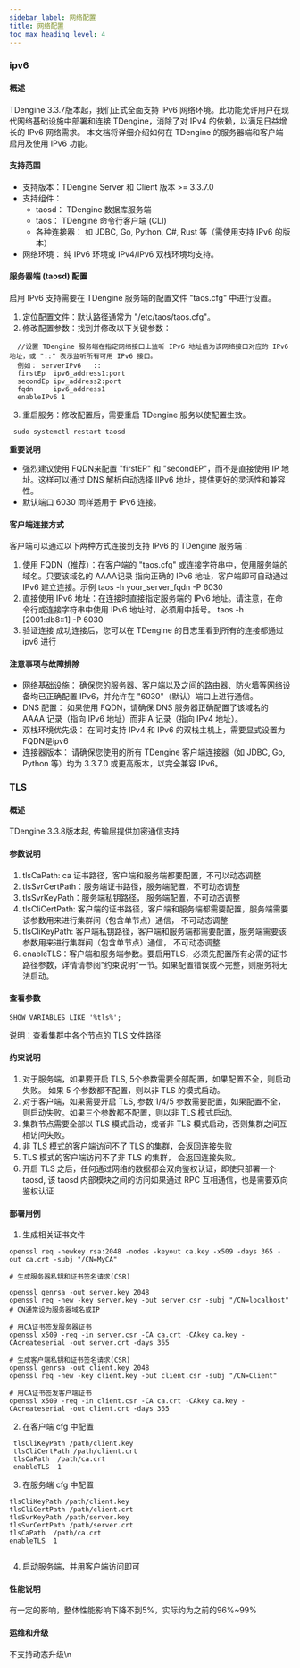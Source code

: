 ```yaml
---
sidebar_label: 网络配置
title: 网络配置 
toc_max_heading_level: 4
---
```


### ipv6 
#### 概述
  TDengine 3.3.7版本起，我们正式全面支持 IPv6 网络环境。此功能允许用户在现代网络基础设施中部署和连接 TDengine，消除了对 IPv4 的依赖，以满足日益增长的 IPv6 网络需求。 本文档将详细介绍如何在 TDengine 的服务器端和客户端启用及使用 IPv6 功能。

#### 支持范围
- 支持版本：TDengine Server 和 Client 版本 >= 3.3.7.0
- 支持组件：
  - taosd： TDengine 数据库服务端
  - taos： TDengine 命令行客户端 (CLI)
  - 各种连接器： 如 JDBC, Go, Python, C#, Rust 等（需使用支持 IPv6 的版本）
 - 网络环境： 纯 IPv6 环境或 IPv4/IPv6 双栈环境均支持。

 #### 服务器端 (taosd) 配置
  启用 IPv6 支持需要在 TDengine 服务端的配置文件 "taos.cfg" 中进行设置。
  1. 定位配置文件：默认路径通常为 "/etc/taos/taos.cfg"。
  2. 修改配置参数：找到并修改以下关键参数：
```
  //设置 TDengine 服务端在指定网络接口上监听 IPv6 地址值为该网络接口对应的 IPv6 地址，或 "::" 表示监听所有可用 IPv6 接口。
  例如： serverIPv6   ::
  firstEp  ipv6_address1:port
  secondEp ipv_address2:port
  fqdn     ipv6_address1
  enableIPv6 1
```
  3. 重启服务：修改配置后，需要重启 TDengine 服务以使配置生效。
 ```
  sudo systemctl restart taosd
  ```
 **重要说明**
  - 强烈建议使用 FQDN来配置 "firstEP" 和 "secondEP"，而不是直接使用 IP 地址。这样可以通过 DNS 解析自动选择 IIPv6 地址，提供更好的灵活性和兼容性。
 - 默认端口 6030 同样适用于 IPv6 连接。

#### 客户端连接方式

客户端可以通过以下两种方式连接到支持 IPv6 的 TDengine 服务端：
1. 使用 FQDN（推荐）：在客户端的 "taos.cfg" 或连接字符串中，使用服务端的域名。只要该域名的 AAAA记录 指向正确的 IPv6 地址，客户端即可自动通过 IPv6 建立连接。示例
taos -h your_server_fqdn -P 6030
1. 直接使用 IPv6 地址：在连接时直接指定服务端的 IPv6 地址。请注意，在命令行或连接字符串中使用 IPv6 地址时，必须用中括号。
   taos -h [2001:db8::1] -P 6030
2. 验证连接
成功连接后，您可以在 TDengine 的日志里看到所有的连接都通过 ipv6 进行

#### 注意事项与故障排除
- 网络基础设施： 确保您的服务器、客户端以及之间的路由器、防火墙等网络设备均已正确配置 IPv6，并允许在 "6030"（默认）端口上进行通信。
- DNS 配置： 如果使用 FQDN，请确保 DNS 服务器正确配置了该域名的 AAAA 记录（指向 IPv6 地址）而非 A 记录（指向 IPv4 地址）。
- 双栈环境优先级： 在同时支持 IPv4 和 IPv6 的双栈主机上，需要显式设置为FQDN是ipv6  
- 连接器版本： 请确保您使用的所有 TDengine 客户端连接器（如 JDBC, Go, Python 等）均为 3.3.7.0 或更高版本，以完全兼容 IPv6。

### TLS 
#### 概述
  TDengine 3.3.8版本起, 传输层提供加密通信支持
#### 参数说明
1. tlsCaPath: ca 证书路径，客户端和服务端都要配置，不可以动态调整
2. tlsSvrCertPath：服务端证书路径，服务端配置，不可动态调整
3. tlsSvrKeyPath：服务端私钥路径， 服务端配置，不可动态调整
4. tlsCliCertPath:  客户端的证书路径，客户端和服务端都需要配置，服务端需要该参数用来进行集群间（包含单节点）通信， 不可动态调整
5. tlsCliKeyPath: 客户端私钥路径，客户端和服务端都需要配置，服务端需要该参数用来进行集群间（包含单节点）通信， 不可动态调整
6. enableTLS：客户端和服务端参数。要启用TLS，必须先配置所有必需的证书路径参数，详情请参阅“约束说明”一节。如果配置错误或不完整，则服务将无法启动。 

#### 查看参数 
  ```
  SHOW VARIABLES LIKE '%tls%'; 
  ```
  说明：查看集群中各个节点的 TLS 文件路径

#### 约束说明
1. 对于服务端，如果要开启 TLS, 5个参数需要全部配置，如果配置不全，则启动失败。 如果 5 个参数都不配置，则以非 TLS 的模式启动。 
2. 对于客户端，如果需要开启 TLS, 参数 1/4/5 参数需要配置，如果配置不全，则启动失败。如果三个参数都不配置，则以非 TLS 模式启动。   
3. 集群节点需要全部以 TLS 模式启动，或者非 TLS 模式启动，否则集群之间互相访问失败。 
4. 非 TLS 模式的客户端访问不了 TLS 的集群，会返回连接失败
5. TLS 模式的客户端访问不了非 TLS 的集群， 会返回连接失败。 
6. 开启 TLS 之后，任何通过网络的数据都会双向鉴权认证，即使只部署一个 taosd, 该 taosd 内部模块之间的访问如果通过 RPC 互相通信，也是需要双向鉴权认证 

#### 部署用例
 1. 生成相关证书文件

 ```
 openssl req -newkey rsa:2048 -nodes -keyout ca.key -x509 -days 365 -out ca.crt -subj "/CN=MyCA"

# 生成服务器私钥和证书签名请求(CSR)

openssl genrsa -out server.key 2048
openssl req -new -key server.key -out server.csr -subj "/CN=localhost" # CN通常设为服务器域名或IP

# 用CA证书签发服务器证书
openssl x509 -req -in server.csr -CA ca.crt -CAkey ca.key -CAcreateserial -out server.crt -days 365

# 生成客户端私钥和证书签名请求(CSR)
openssl genrsa -out client.key 2048
openssl req -new -key client.key -out client.csr -subj "/CN=Client"

# 用CA证书签发客户端证书
openssl x509 -req -in client.csr -CA ca.crt -CAkey ca.key -CAcreateserial -out client.crt -days 365
 ```
 2. 在客户端 cfg 中配置 

```
 tlsCliKeyPath /path/client.key
 tlsCliCertPath /path/client.crt
 tlsCaPath  /path/ca.crt
 enableTLS  1 
```
 3. 在服务端 cfg 中配置
 ```  
 tlsCliKeyPath /path/client.key
 tlsCliCertPath /path/client.crt
 tlsSvrKeyPath /path/server.key
 tlsSvrCertPath /path/server.crt
 tlsCaPath  /path/ca.crt
 enableTLS  1
  
 ```
4.  启动服务端，并用客户端访问即可

#### 性能说明
 有一定的影响，整体性能影响下降不到5%，实际约为之前的96%~99%

#### 运维和升级
不支持动态升级\n
